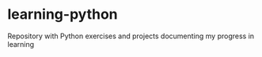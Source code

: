 # learning-python
Repository with Python exercises and projects documenting my progress in learning
